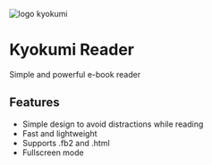 ![logo kyokumi](https://user-images.githubusercontent.com/82025684/218324344-f7464615-a391-4f36-ae68-0c0462d99250.png)

# Kyokumi Reader
Simple and powerful e-book reader
## Features
- Simple design to avoid distractions while reading
- Fast and lightweight
- Supports .fb2 and .html
- Fullscreen mode


